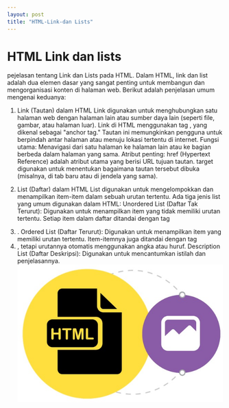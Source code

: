 ```yaml
---
layout: post
title: "HTML-Link-dan Lists"
---
```


# HTML Link dan lists
pejelasan tentang Link dan Lists pada HTML.
Dalam HTML, link dan list adalah dua elemen dasar yang sangat penting untuk membangun dan mengorganisasi konten di halaman web. Berikut adalah penjelasan umum mengenai keduanya:

1. Link (Tautan) dalam HTML
Link digunakan untuk menghubungkan satu halaman web dengan halaman lain atau sumber daya lain (seperti file, gambar, atau halaman luar). Link di HTML menggunakan tag <a>, yang dikenal sebagai "anchor tag." Tautan ini memungkinkan pengguna untuk berpindah antar halaman atau menuju lokasi tertentu di internet.
Fungsi utama: Menavigasi dari satu halaman ke halaman lain atau ke bagian berbeda dalam halaman yang sama.
Atribut penting:
href (Hypertext Reference) adalah atribut utama yang berisi URL tujuan tautan.
target digunakan untuk menentukan bagaimana tautan tersebut dibuka (misalnya, di tab baru atau di jendela yang sama).

2. List (Daftar) dalam HTML
List digunakan untuk mengelompokkan dan menampilkan item-item dalam sebuah urutan tertentu. Ada tiga jenis list yang umum digunakan dalam HTML:
Unordered List (Daftar Tak Terurut): Digunakan untuk menampilkan item yang tidak memiliki urutan tertentu. Setiap item dalam daftar ditandai dengan tag <li>.
Ordered List (Daftar Terurut): Digunakan untuk menampilkan item yang memiliki urutan tertentu. Item-itemnya juga ditandai dengan tag <li>, tetapi urutannya otomatis menggunakan angka atau huruf.
Description List (Daftar Deskripsi): Digunakan untuk mencantumkan istilah dan penjelasannya.
![HTML link dan list](/assets/images/gambar%20html.jpeg)